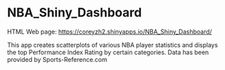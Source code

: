 # NBA_Shiny_Dashboard

HTML Web page: https://coreyzh2.shinyapps.io/NBA_Shiny_Dashboard/ 

This app creates scatterplots of various NBA player statistics and displays the top Performance Index Rating by certain categories. Data has been provided by Sports-Reference.com
